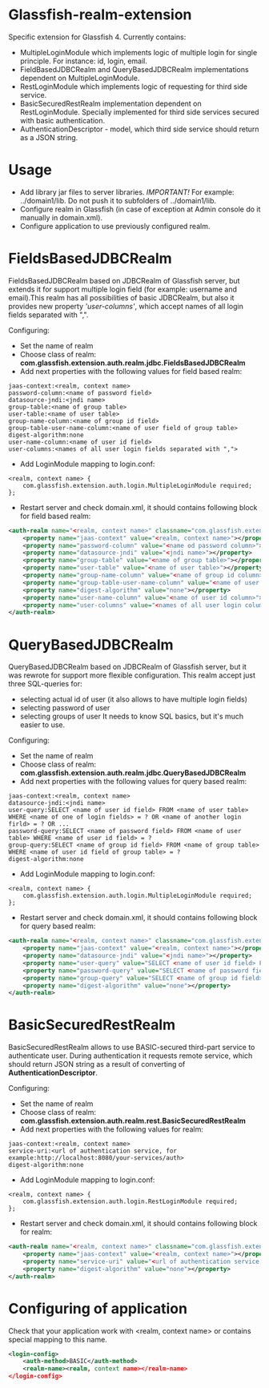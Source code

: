 Glassfish-realm-extension
=========================

Specific extension for Glassfish 4. Currently contains:
* MultipleLoginModule which implements logic of multiple login for single principle. For instance: id, login, email.
* FieldBasedJDBCRealm and QueryBasedJDBCRealm implementations dependent on MultipleLoginModule.
* RestLoginModule which implements logic of requesting for third side service.
* BasicSecuredRestRealm implementation dependent on RestLoginModule. Specially implemented for third side services secured with basic authentication.
* AuthenticationDescriptor - model, which third side service should return as a JSON string.

Usage
=====

* Add library jar files to server libraries. _IMPORTANT!_ For example: ../domain1/lib. Do not push it to subfolders of ../domain1/lib.
* Configure realm in Glassfish (in case of exception at Admin console do it manually in domain.xml).
* Configure application to use previously configured realm.

FieldsBasedJDBCRealm
====================

FieldsBasedJDBCRealm based on JDBCRealm of Glassfish server, but extends it for support multiple login field (for example: username and email).This realm has all possibilities of basic JDBCRealm, but also it provides new property _'user-columns'_, which accept names of all login fields separated with ",".

Configuring:
* Set the name of realm
* Choose class of realm: __com.glassfish.extension.auth.realm.jdbc.FieldsBasedJDBCRealm__
* Add next properties with the following values for field based realm:
```
jaas-context:<realm, context name>
password-column:<name of password field>
datasource-jndi:<jndi name>
group-table:<name of group table>
user-table:<name of user table>
group-name-column:<name of group id field>
group-table-user-name-column:<name of user field of group table>
digest-algorithm:none
user-name-column:<name of user id field>
user-columns:<names of all user login fields separated with ",">
```

* Add LoginModule mapping to login.conf:
```
<realm, context name> {
    com.glassfish.extension.auth.login.MultipleLoginModule required;
};
```

* Restart server and check domain.xml, it should contains following block for field based realm:
```xml
<auth-realm name="<realm, context name>" classname="com.glassfish.extension.auth.realm.FieldsBasedJDBCRealm">
    <property name="jaas-context" value="<realm, context name>"></property>
    <property name="password-column" value="<name od password column>"></property>
    <property name="datasource-jndi" value="<jndi name>"></property>
    <property name="group-table" value="<name of group table>"></property>
    <property name="user-table" value="<name of user table>"></property>
    <property name="group-name-column" value="<name of group id column>"></property>
    <property name="group-table-user-name-column" value="<name of user column of group table>"></property>
    <property name="digest-algorithm" value="none"></property>
    <property name="user-name-column" value="<name of user id column>"></property>
    <property name="user-columns" value="<names of all user login columns separated with ','>"></property>
</auth-realm>
```

QueryBasedJDBCRealm
===================

QueryBasedJDBCRealm based on JDBCRealm of Glassfish server, but it was rewrote for support more flexible configuration. This realm accept just three SQL-queries for:
* selecting actual id of user (it also allows to have multiple login fields)
* selecting password of user
* selecting groups of user
It needs to know SQL basics, but it's much easier to use.

Configuring:
* Set the name of realm
* Choose class of realm: __com.glassfish.extension.auth.realm.jdbc.QueryBasedJDBCRealm__
* Add next properties with the following values for query based realm:
```
jaas-context:<realm, context name>
datasource-jndi:<jndi name>
user-query:SELECT <name of user id field> FROM <name of user table> WHERE <name of one of login fields> = ? OR <name of another login firld> = ? OR ...
password-query:SELECT <name of password field> FROM <name of user table> WHERE <name of user id field> = ?
group-query:SELECT <name of group id field> FROM <name of group table> WHERE <name of user id field of group table> = ?
digest-algorithm:none
```

* Add LoginModule mapping to login.conf:
```
<realm, context name> {
    com.glassfish.extension.auth.login.MultipleLoginModule required;
};
```

* Restart server and check domain.xml, it should contains following block for query based realm:
```xml
<auth-realm name="<realm, context name>" classname="com.glassfish.extension.auth.realm.jdbc.QueryBasedJDBCRealm">
    <property name="jaas-context" value="<realm, context name>"></property>
    <property name="datasource-jndi" value="<jndi name>"></property>
    <property name="user-query" value="SELECT <name of user id field> FROM <name of user table> WHERE <name of one of login fields> = ? OR <name of another login field> = ? OR ..."></property>
    <property name="password-query" value="SELECT <name of password field> FROM <name of user table> WHERE <name of user id field> = ?"></property>
    <property name="group-query" value="SELECT <name of group id field> FROM <name of group table> WHERE <name of user id field of group table> = ?"></property>
    <property name="digest-algorithm" value="none"></property>
</auth-realm>
```

BasicSecuredRestRealm
=====================

BasicSecuredRestRealm allows to use BASIC-secured third-part service to authenticate user. During authentication it requests remote service, which should return JSON string as a result of converting of __AuthenticationDescriptor__.

Configuring:
* Set the name of realm
* Choose class of realm: __com.glassfish.extension.auth.realm.rest.BasicSecuredRestRealm__
* Add next properties with the following values for realm:
```
jaas-context:<realm, context name>
service-uri:<url of authentication service, for example:http://localhost:8080/your-services/auth>
digest-algorithm:none
```

* Add LoginModule mapping to login.conf:
```
<realm, context name> {
	com.glassfish.extension.auth.login.RestLoginModule required;
};
```

* Restart server and check domain.xml, it should contains following block for realm:
```xml
<auth-realm name="<realm, context name>" classname="com.glassfish.extension.auth.realm.rest.BasicSecuredRestRealm">
    <property name="jaas-context" value="<realm, context name>"></property>
    <property name="service-uri" value="<url of authentication service, for example:http://localhost:8080/your-services/auth>"></property>
    <property name="digest-algorithm" value="none"></property>
</auth-realm>
```

Configuring of application
==========================

Check that your application work with <realm, context name> or contains
special mapping to this name.
```xml
<login-config>
    <auth-method>BASIC</auth-method>
    <realm-name><realm, context name></realm-name>
</login-config>
```
